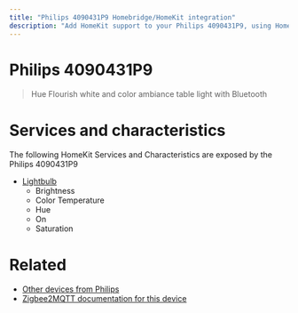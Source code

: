 ```yaml
---
title: "Philips 4090431P9 Homebridge/HomeKit integration"
description: "Add HomeKit support to your Philips 4090431P9, using Homebridge, Zigbee2MQTT and homebridge-z2m."
---
```

<!---
This file has been GENERATED using src/docgen/docgen.ts
DO NOT EDIT THIS FILE MANUALLY!
-->
# Philips 4090431P9
> Hue Flourish white and color ambiance table light with Bluetooth


# Services and characteristics
The following HomeKit Services and Characteristics are exposed by
the Philips 4090431P9

* [Lightbulb](../../light.md)
  * Brightness
  * Color Temperature
  * Hue
  * On
  * Saturation


# Related
* [Other devices from Philips](../index.md#philips)
* [Zigbee2MQTT documentation for this device](https://www.zigbee2mqtt.io/devices/4090431P9.html)